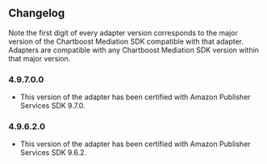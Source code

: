 ## Changelog

Note the first digit of every adapter version corresponds to the major version of the Chartboost Mediation SDK compatible with that adapter. 
Adapters are compatible with any Chartboost Mediation SDK version within that major version.

### 4.9.7.0.0
- This version of the adapter has been certified with Amazon Publisher Services SDK 9.7.0.

### 4.9.6.2.0
- This version of the adapter has been certified with Amazon Publisher Services SDK 9.6.2.

